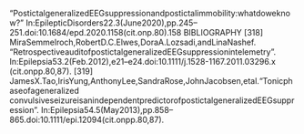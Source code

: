 “PostictalgeneralizedEEGsuppressionandpostictalimmobility:whatdoweknow?”
In:EpilepticDisorders22.3(June2020),pp.245–251.doi:10.1684/epd.2020.1158(cit.onp.80).158 BIBLIOGRAPHY
[318] MiraSemmelroch,RobertD.C.Elwes,DoraA.Lozsadi,andLinaNashef.
“RetrospectiveauditofpostictalgeneralizedEEGsuppressionintelemetry”.
In:Epilepsia53.2(Feb.2012),e21–e24.doi:10.1111/j.1528-1167.2011.03296.x
(cit.onpp.80,87).
[319] JamesX.Tao,IrisYung,AnthonyLee,SandraRose,JohnJacobsen,etal.“Tonicphaseofageneralized
convulsiveseizureisanindependentpredictorofpostictalgeneralizedEEGsuppression”.
In:Epilepsia54.5(May2013),pp.858–865.doi:10.1111/epi.12094(cit.onpp.80,87).